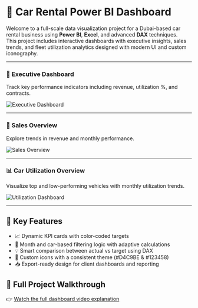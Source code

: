 # 🚗 Car Rental Power BI Dashboard

Welcome to a full-scale data visualization project for a Dubai-based car rental business using **Power BI**, **Excel**, and advanced **DAX** techniques.  
This project includes interactive dashboards with executive insights, sales trends, and fleet utilization analytics designed with modern UI and custom iconography.

---

### 🧭 Executive Dashboard  
Track key performance indicators including revenue, utilization %, and contracts.

![Executive Dashboard](https://drive.google.com/uc?export=view&id=1Mscli2xxoJhMBRscfxWp75Z0UKzN7HkH)

---

### 📑 Sales Overview  
Explore trends in revenue and monthly performance.

![Sales Overview](https://drive.google.com/uc?export=view&id=1Ua8JVou5YpZJbC2VT--fj3DpMDDD-o37)

---

### 📊 Car Utilization Overview  
Visualize top and low-performing vehicles with monthly utilization trends.

![Utilization Dashboard](https://drive.google.com/uc?export=view&id=1QTyYBFSeSYjnMFMhUM21w6Gl9jolaHCX)

---

## 🧠 Key Features

- 📈 Dynamic KPI cards with color-coded targets  
- 📅 Month and car-based filtering logic with adaptive calculations  
- 💡 Smart comparison between actual vs target using DAX  
- 🎨 Custom icons with a consistent theme (#D4C9BE & #123458)  
- 📥 Export-ready design for client dashboards and reporting

## 🎥 Full Project Walkthrough

👉 [Watch the full dashboard video explanation](https://drive.google.com/file/d/1rWLQnfTeEcHU1m9xT4kHx0iQDvqZM_W2/view?usp=sharing)
